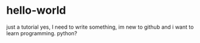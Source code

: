 # hello-world
just a tutorial
yes, I need to write something, im new to github
and i want to learn programming.
python?
